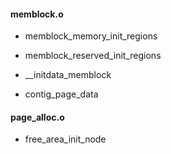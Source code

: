 


#### memblock.o

* memblock_memory_init_regions
* memblock_reserved_init_regions
* __initdata_memblock

* contig_page_data



#### page_alloc.o

* free_area_init_node

